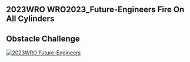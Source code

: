 
## 2023WRO WRO2023_Future-Engineers Fire On All Cylinders  
## Obstacle Challenge
[![2023WRO Future-Engineers](https://res.cloudinary.com/marcomontalbano/image/upload/v1689922400/video_to_markdown/images/youtube--CwvGDfQJ8cQ-c05b58ac6eb4c4700831b2b3070cd403.jpg)](https://youtu.be/CwvGDfQJ8cQ "2023WRO Future-Engineers")